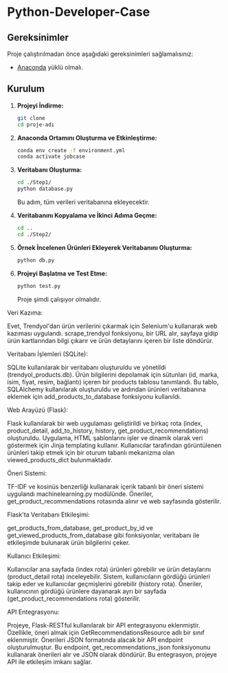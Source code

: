 # Python-Developer-Case
 

## Gereksinimler

Proje çalıştırılmadan önce aşağıdaki gereksinimleri sağlamalısınız:

- [Anaconda](https://www.anaconda.com/) yüklü olmalı.

## Kurulum

1. **Projeyi İndirme:**
    ```bash
    git clone
    cd proje-adı
    ```

2. **Anaconda Ortamını Oluşturma ve Etkinleştirme:**
    ```bash
    conda env create -f environment.yml
    conda activate jobcase
    ```

3. **Veritabanı Oluşturma:**
    ```bash
    cd ./Step1/
    python database.py
    ```

    Bu adım, tüm verileri veritabanına ekleyecektir.

4. **Veritabanını Kopyalama ve İkinci Adıma Geçme:**
    ```bash
    cd ..
    cd ./Step2/
    ```

5. **Örnek İncelenen Ürünleri Ekleyerek Veritabanını Oluşturma:**
    ```bash
    python db.py
    ```

6. **Projeyi Başlatma ve Test Etme:**
    ```bash
    python test.py
    ```

    Proje şimdi çalışıyor olmalıdır.


Veri Kazıma:

Evet, Trendyol'dan ürün verilerini çıkarmak için Selenium'u kullanarak web kazıması uygulandı. scrape_trendyol fonksiyonu, bir URL alır, sayfaya gidip ürün kartlarından bilgi çıkarır ve ürün detaylarını içeren bir liste döndürür.

Veritabanı İşlemleri (SQLite):

SQLite kullanılarak bir veritabanı oluşturuldu ve yönetildi (trendyol_products.db). Ürün bilgilerini depolamak için sütunları (id, marka, isim, fiyat, resim, bağlantı) içeren bir products tablosu tanımlandı. Bu tablo, SQLAlchemy kullanılarak oluşturuldu ve ardından ürünleri veritabanına eklemek için add_products_to_database fonksiyonu kullanıldı.

Web Arayüzü (Flask):

Flask kullanılarak bir web uygulaması geliştirildi ve birkaç rota (index, product_detail, add_to_history, history, get_product_recommendations) oluşturuldu. Uygulama, HTML şablonlarını işler ve dinamik olarak veri göstermek için Jinja templating kullanır. Kullanıcılar tarafından görüntülenen ürünleri takip etmek için bir oturum tabanlı mekanizma olan viewed_products_dict bulunmaktadır.

Öneri Sistemi:

TF-IDF ve kosinüs benzerliği kullanarak içerik tabanlı bir öneri sistemi uygulandı machinelearning.py modülünde. Öneriler, get_product_recommendations rotasında alınır ve web sayfasında gösterilir.

Flask'ta Veritabanı Etkileşimi:

get_products_from_database, get_product_by_id ve get_viewed_products_from_database gibi fonksiyonlar, veritabanı ile etkileşimde bulunarak ürün bilgilerini çeker.

Kullanıcı Etkileşimi:

Kullanıcılar ana sayfada (index rota) ürünleri görebilir ve ürün detaylarını (product_detail rota) inceleyebilir. Sistem, kullanıcıların gördüğü ürünleri takip eder ve kullanıcılar geçmişlerini görebilir (history rota). Öneriler, kullanıcının gördüğü ürünlere dayanarak ayrı bir sayfada (get_product_recommendations rota) gösterilir.

API Entegrasyonu:

Projeye, Flask-RESTful kullanılarak bir API entegrasyonu eklenmiştir. Özellikle, öneri almak için GetRecommendationsResource adlı bir sınıf eklenmiştir. Önerileri JSON formatında alacak bir API endpoint oluşturulmuştur. Bu endpoint, get_recommendations_json fonksiyonunu kullanarak önerileri alır ve JSON olarak döndürür. Bu entegrasyon, projeye API ile etkileşim imkanı sağlar.
